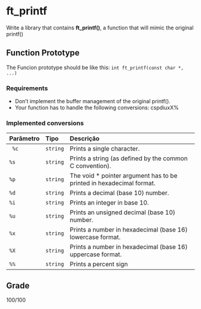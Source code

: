 # ft_printf

Write a library that contains **ft_printf()**, a function that will mimic the original printf()

## Function Prototype

The Funcion prototype should be like this:
``
int ft_printf(const char *, ...)
``

### Requirements
 - Don’t implement the buffer management of the original printf().
- Your function has to handle the following conversions: cspdiuxX%

### Implemented conversions

| Parâmetro   | Tipo       | Descrição                           |
| :---------- | :--------- | :---------------------------------- |
| ` %c` | `string` | Prints a single character. |
| `%s` | `string` | Prints a string (as defined by the common C convention). |
| `%p` | `string` | The void * pointer argument has to be printed in hexadecimal format. |
| `%d` | `string` | Prints a decimal (base 10) number. |
| `%i` | `string` | Prints an integer in base 10. |
| `%u` | `string` | Prints an unsigned decimal (base 10) number. |
| `%x` | `string` | Prints a number in hexadecimal (base 16) lowercase format. |
| `%X` | `string` | Prints a number in hexadecimal (base 16) uppercase format. |
| `%%` | `string` | Prints a percent sign |


## Grade
100/100
